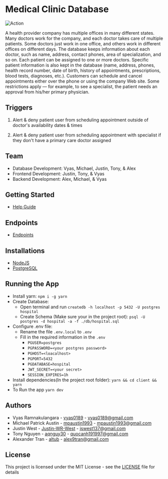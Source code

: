 # Medical Clinic Database

![Action](https://img.shields.io/github/workflow/status/vyas0189/COSC-3380-Database/server?style=for-the-badge)

A health provider company has multiple offices in many different states. Many doctors work for the company, and each doctor takes care of multiple patients. Some doctors just work in one office, and others work in different offices on different days. The database keeps information about each doctor, such as name, address, contact phones, area of specialization, and so on. Each patient can be assigned to one or more doctors. Specific patient information is also kept in the database (name, address, phones, health record number, date of birth, history of appointments, prescriptions, blood tests, diagnoses, etc.). Customers can schedule and cancel appointments either over the phone or using the company Web site. Some restrictions apply — for example, to see a specialist, the patient needs an approval from his/her primary physician.

## Triggers

1) Alert & deny patient user from scheduling appointment outside of doctor's availability dates & times

2) Alert & deny patient user from scheduling appointment with specialist if they don't have a primary care doctor assigned

## Team

* Database Development: Vyas, Michael, Justin, Tony, & Alex
* Frontend Development: Justin, Tony, & Vyas
* Backend Development: Alex, Michael, & Vyas

## Getting Started

* [Help Guide](https://docs.google.com/document/d/1eZ2r1eRtG109pFLE8rKsNM4CFUtbYfSStVRLpPnTkdY/edit)

## Endpoints

* [Endpoints](https://docs.google.com/document/d/1IZt0xx74_QdcJU11Wx9hEhIFpjrjFrUtU-dv9GSCMFs/edit?usp=sharing)

## Installations
  * [NodeJS](https://nodejs.org/en/download/)
  * [PostgreSQL](https://www.postgresql.org/download/)

## Running the App
* Install yarn: `npm i -g yarn`
* Create Database:
  - Open terminal and run `createdb -h localhost -p 5432 -U postgres hospital`
  - Create Schema (Make sure your in the project root): `psql -U postgres -d hospital -a -f ./db/hospital.sql`
* Configure .env file:
  - Rename the file `.env.local` to `.env`
  - Fill in the required information in the `.env`
    * `PGUSER=postgres`
    * `PGPASSWORD=<your postgres password>`
    * `PGHOST=<loacalhost>`
    * `PGPORT=5432`
    * `PGDATABASE=hospital`
    * `JWT_SECRET=<your secret>`
    * `SESSION_EXPIRES=1h`
* Install dependencies(In the project root folder): `yarn && cd client && yarn`
* To Run the app `yarn dev`

## Authors

* Vyas Ramnakulangara - [vyas0189](https://github.com/vyas0189) - vyas0189@gmail.com
* Michael Patrick Austin - [mpaustin1993](https://github.com/mpaustin1993) - mpaustin1993@gmail.com
* Justin West - [Justin-WR-West](https://github.com/Justin-WR-West) - jswest137@gmail.com
* Tony Nguyen - [aqnguy30](https://github.com/aqnguy30) - quocanh191997@gmail.com
* Alexander Tran - [altub](https://github.com/altub) - alex9tran@gmail.com

## License

This project is licensed under the MIT License - see the [LICENSE](LICENSE) file for details
